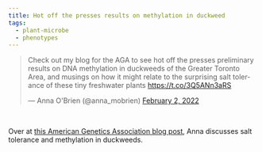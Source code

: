 ```yaml
---
title: Hot off the presses results on methylation in duckweed
tags:
  - plant-microbe
  - phenotypes
---
```


<!-- # Heading 1 -->

<blockquote class="twitter-tweet"><p lang="en" dir="ltr">Check out my blog for the AGA to see hot off the presses preliminary results on DNA methylation in duckweeds of the Greater Toronto Area, and musings on how it might relate to the surprising salt tolerance of these tiny freshwater plants <a href="https://t.co/3Q5ANn3aRS">https://t.co/3Q5ANn3aRS</a></p>&mdash; Anna O&#39;Brien (@anna_mobrien) <a href="https://twitter.com/anna_mobrien/status/1488939266566770699?ref_src=twsrc%5Etfw">February 2, 2022</a></blockquote> <script async src="https://platform.twitter.com/widgets.js" charset="utf-8"></script> 

<br>

 Over at [this American Genetics Association blog post](https://blog.theaga.org/the-little-plant-that-could-does-epigenetics-explain-how-a-freshwater-plant-lives-a-salty-life/), Anna discusses salt tolerance and methylation in duckweeds.
 

